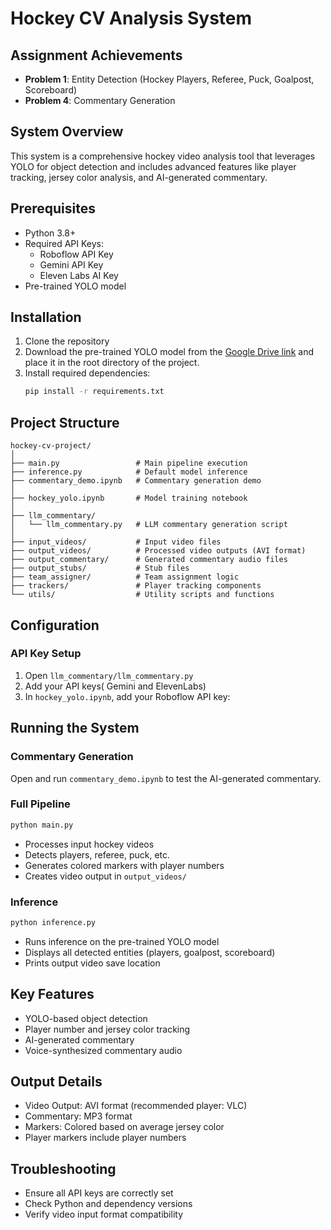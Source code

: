 # Hockey CV Analysis System

## Assignment Achievements
- **Problem 1**: Entity Detection (Hockey Players, Referee, Puck, Goalpost, Scoreboard)
- **Problem 4**: Commentary Generation

## System Overview
This system is a comprehensive hockey video analysis tool that leverages YOLO for object detection and includes advanced features like player tracking, jersey color analysis, and AI-generated commentary.

## Prerequisites
- Python 3.8+
- Required API Keys:
  - Roboflow API Key
  - Gemini API Key
  - Eleven Labs AI Key
- Pre-trained YOLO model

## Installation
1. Clone the repository
2. Download the pre-trained YOLO model from the [Google Drive link](https://drive.google.com/file/d/1ZT1WK2jCKyJFSKZ1A7VvFftWF4hm7jkb/view?usp=sharing) and place it in the root directory of the project.
3. Install required dependencies:
   ```bash
   pip install -r requirements.txt
   ```

## Project Structure
```
hockey-cv-project/
│
├── main.py                 # Main pipeline execution
├── inference.py            # Default model inference
├── commentary_demo.ipynb   # Commentary generation demo
│
├── hockey_yolo.ipynb       # Model training notebook
│  
├── llm_commentary/
│   └── llm_commentary.py   # LLM commentary generation script
│
├── input_videos/           # Input video files
├── output_videos/          # Processed video outputs (AVI format)
├── output_commentary/      # Generated commentary audio files
├── output_stubs/           # Stub files
├── team_assigner/          # Team assignment logic
├── trackers/               # Player tracking components
└── utils/                  # Utility scripts and functions
```

## Configuration

### API Key Setup
1. Open `llm_commentary/llm_commentary.py`
2. Add your API keys( Gemini and ElevenLabs)
3. In `hockey_yolo.ipynb`, add your Roboflow API key:
  

## Running the System

### Commentary Generation
Open and run `commentary_demo.ipynb` to test the AI-generated commentary.

### Full Pipeline
```bash
python main.py
```
- Processes input hockey videos
- Detects players, referee, puck, etc.
- Generates colored markers with player numbers
- Creates video output in `output_videos/`

### Inference
```bash
python inference.py
```
- Runs inference on the pre-trained YOLO model
- Displays all detected entities (players, goalpost, scoreboard)
- Prints output video save location



## Key Features
- YOLO-based object detection
- Player number and jersey color tracking
- AI-generated commentary
- Voice-synthesized commentary audio

## Output Details
- Video Output: AVI format (recommended player: VLC)
- Commentary: MP3 format
- Markers: Colored based on average jersey color
- Player markers include player numbers

## Troubleshooting
- Ensure all API keys are correctly set
- Check Python and dependency versions
- Verify video input format compatibility

